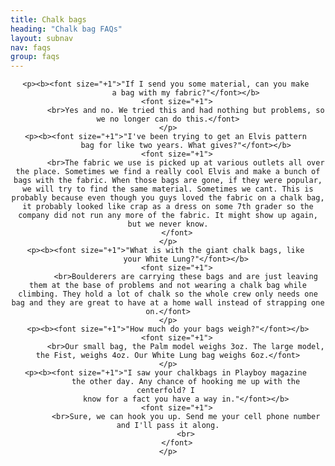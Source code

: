 ```yaml
---
title: Chalk bags
heading: "Chalk bag FAQs"
layout: subnav
nav: faqs
group: faqs
---
```


<div align="center">
    
    <p><b><font size="+1">"If I send you some material, can you make 
            a bag with my fabric?"</font></b>
        <font size="+1">
            <br>Yes and no. We tried this and had nothing but problems, so we no longer can do this.</font>
    </p>
    <p><b><font size="+1">"I've been trying to get an Elvis pattern 
            bag for like two years. What gives?"</font></b>
        <font size="+1">
            <br>The fabric we use is picked up at various outlets all over the place. Sometimes we find a really cool Elvis and make a bunch of bags with the fabric. When those bags are gone, if they were popular, we will try to find the same material. Sometimes we cant. This is probably because even though you guys loved the fabric on a chalk bag, it probably looked like crap as a dress on some 7th grader so the company did not run any more of the fabric. It might show up again, but we never know.
        </font>
    </p>
    <p><b><font size="+1">"What is with the giant chalk bags, like 
            your White Lung?"</font></b>
        <font size="+1">
            <br>Boulderers are carrying these bags and are just leaving them at the base of problems and not wearing a chalk bag while climbing. They hold a lot of chalk so the whole crew only needs one bag and they are great to have at a home wall instead of strapping one on.</font>
    </p>
    <p><b><font size="+1">"How much do your bags weigh?"</font></b>
        <font size="+1">
            <br>Our small bag, the Palm model weighs 3oz. The large model, the Fist, weighs 4oz. Our White Lung bag weighs 6oz.</font>
    </p>
    <p><b><font size="+1">"I saw your chalkbags in Playboy magazine 
            the other day. Any chance of hooking me up with the centerfold? I 
            know for a fact you have a way in."</font></b>
        <font size="+1">
            <br>Sure, we can hook you up. Send me your cell phone number and I'll pass it along.
            <br>
        </font>
    </p>

</div>

